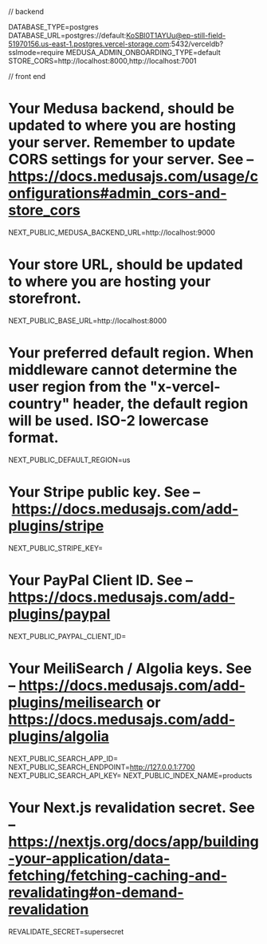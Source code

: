 // backend

DATABASE_TYPE=postgres
DATABASE_URL=postgres://default:KoSBl0T1AYUu@ep-still-field-51970156.us-east-1.postgres.vercel-storage.com:5432/verceldb?sslmode=require
MEDUSA_ADMIN_ONBOARDING_TYPE=default
STORE_CORS=http://localhost:8000,http://localhost:7001

// front end

# Your Medusa backend, should be updated to where you are hosting your server. Remember to update CORS settings for your server. See – https://docs.medusajs.com/usage/configurations#admin_cors-and-store_cors
NEXT_PUBLIC_MEDUSA_BACKEND_URL=http://localhost:9000

# Your store URL, should be updated to where you are hosting your storefront.
NEXT_PUBLIC_BASE_URL=http://localhost:8000

# Your preferred default region. When middleware cannot determine the user region from the "x-vercel-country" header, the default region will be used. ISO-2 lowercase format. 
NEXT_PUBLIC_DEFAULT_REGION=us

# Your Stripe public key. See – https://docs.medusajs.com/add-plugins/stripe
NEXT_PUBLIC_STRIPE_KEY=

# Your PayPal Client ID. See – https://docs.medusajs.com/add-plugins/paypal
NEXT_PUBLIC_PAYPAL_CLIENT_ID=

# Your MeiliSearch / Algolia keys. See – https://docs.medusajs.com/add-plugins/meilisearch or https://docs.medusajs.com/add-plugins/algolia
NEXT_PUBLIC_SEARCH_APP_ID=
NEXT_PUBLIC_SEARCH_ENDPOINT=http://127.0.0.1:7700
NEXT_PUBLIC_SEARCH_API_KEY=
NEXT_PUBLIC_INDEX_NAME=products

# Your Next.js revalidation secret. See – https://nextjs.org/docs/app/building-your-application/data-fetching/fetching-caching-and-revalidating#on-demand-revalidation
REVALIDATE_SECRET=supersecret
